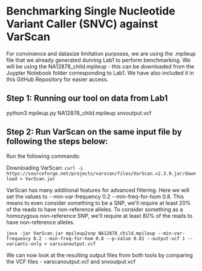 # Benchmarking Single Nucleotide Variant Caller (SNVC) against VarScan

For convinience and datasize limitation purposes, we are using the .mpileup file that we already generated dunring Lab1 to perform benchmarking. We will be using the NA12878_child.mpileup - this can be downloaded from the Juypter Notebook folder corresponding to Lab1. We have also included it in this GitHub Repository for easier access. 

## Step 1: Running our tool on data from Lab1

python3 mpileup.py NA12878_child.mpileup snvoutput.vcf 

## Step 2: Run VarScan on the same input file by following the steps below:
Run the following commands:

Downloading VarScan:
 ```curl -L https://sourceforge.net/projects/varscan/files/VarScan.v2.3.9.jar/download > VarScan.jar```


VarScan has many additional features for advanced filtering. Here we will set the values to --min-var-frequency 0.2 --min-freq-for-hom 0.8. This means to even consider something to be a SNP, we'll require at least 20% of the reads to have non-reference alleles. To consider something as a homozygous non-reference SNP, we'll require at least 80% of the reads to have non-reference alleles.

 ```java -jar VarScan.jar mpileup2snp NA12878_child.mpileup --min-var-frequency 0.2 --min-freq-for-hom 0.8 --p-value 0.01 --output-vcf 1 --variants-only > varscanoutput.vcf```

We can now look at the resulting output files from both tools by comparing the VCF files - varscanoutput.vcf and snvoutput.vcf
